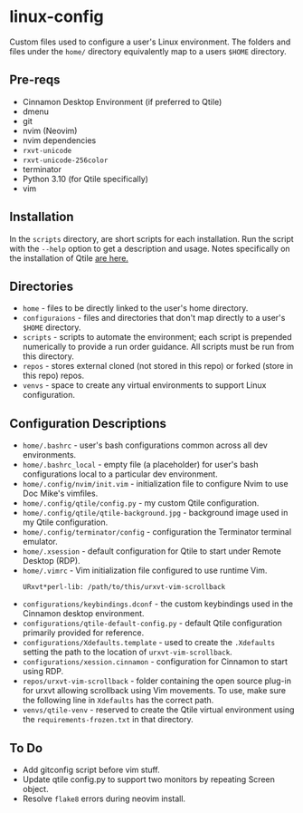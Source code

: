 # linux-config

Custom files used to configure a user's Linux environment. The folders and files
under the `home/` directory equivalently map to a users `$HOME` directory.

## Pre-reqs

* Cinnamon Desktop Environment (if preferred to Qtile)
* dmenu
* git
* nvim (Neovim)
* nvim dependencies
* `rxvt-unicode`
* `rxvt-unicode-256color`
* terminator
* Python 3.10 (for Qtile specifically)
* vim

## Installation

In the `scripts` directory, are short scripts for each installation. Run the
script with the `--help` option to get a description and usage. Notes
specifically on the installation of Qtile [are here.](QTILE.md)

## Directories

* `home` - files to be directly linked to the user's home directory.
* `configuraions` - files and directories that don't map directly to a user's
  `$HOME` directory.
* `scripts` - scripts to automate the environment; each script is prepended
  numerically to provide a run order guidance. All scripts must be run from this directory.
* `repos` - stores external cloned (not stored in this repo) or forked (store in
  this repo) repos.
* `venvs` - space to create any virtual environments to support Linux
  configuration.
  
## Configuration Descriptions

* `home/.bashrc` - user's bash configurations common across all dev environments. 
* `home/.bashrc_local` - empty file (a placeholder) for user's bash
  configurations local to a particular dev environment. 
* `home/.config/nvim/init.vim` - initialization file to configure Nvim to use
  Doc Mike's vimfiles.
* `home/.config/qtile/config.py` - my custom Qtile configuration. 
* `home/.config/qtile/qtile-background.jpg` - background image used in my Qtile
  configuration.
* `home/.config/terminator/config` - configuration the Terminator terminal
  emulator.
* `home/.xsession` - default configuration for Qtile to start under Remote Desktop
  (RDP).
* `home/.vimrc` - Vim initialization file configured to use runtime Vim.
    ```
    URxvt*perl-lib: /path/to/this/urxvt-vim-scrollback
    ```
* `configurations/keybindings.dconf` - the custom keybindings used in the
  Cinnamon desktop environment.
* `configurations/qtile-default-config.py` - default Qtile configuration primarily
  provided for reference.
* `configurations/Xdefaults.template` - used to create the `.Xdefaults` setting
  the path to the location of `urxvt-vim-scrollback`.
* `configurations/xession.cinnamon` - configuration for Cinnamon to start using
  RDP.
* `repos/urxvt-vim-scrollback` - folder containing the open source plug-in for
  urxvt allowing scrollback using Vim movements. To use, make sure the following
  line in `Xdefaults` has the correct path.
* `venvs/qtile-venv` - reserved to create the Qtile virtual environment using
  the `requirements-frozen.txt` in that directory.

## To Do

* Add gitconfig script before vim stuff.
* Update qtile config.py to support two monitors by repeating Screen object.
* Resolve `flake8` errors during neovim install.
